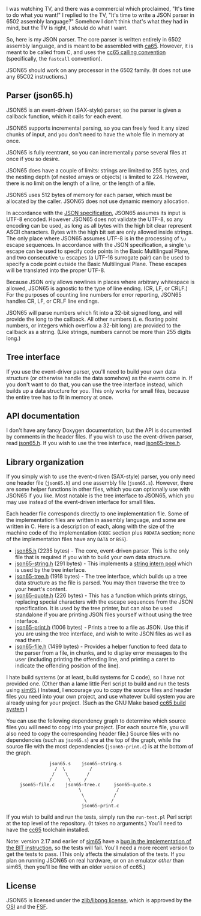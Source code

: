 I was watching TV, and there was a commercial which proclaimed, "It's
time to do what *you* want!"  I replied to the TV, "It's time to write
a JSON parser in 6502 assembly language?"  Somehow I don't think
that's what they had in mind, but the TV is right, I *should* do what
I want.

So, here is my JSON parser.  The core parser is written entirely in
6502 assembly language, and is meant to be assembled with [ca65][1].
However, it is meant to be called from C, and uses the
[cc65 calling convention][2] (specifically, the `fastcall` convention).

JSON65 should work on any processor in the 6502 family.  (It does not
use any 65C02 instructions.)

## Parser (json65.h)

JSON65 is an event-driven (SAX-style) parser, so the parser is given a
callback function, which it calls for each event.

JSON65 supports incremental parsing, so you can freely feed it any
sized chunks of input, and you don't need to have the whole file in
memory at once.

JSON65 is fully reentrant, so you can incrementally parse several
files at once if you so desire.

JSON65 does have a couple of limits: strings are limited to 255 bytes,
and the nesting depth (of nested arrays or objects) is limited to 224.
However, there is no limit on the length of a line, or the length of a
file.

JSON65 uses 512 bytes of memory for each parser, which must be
allocated by the caller.  JSON65 does not use dynamic memory
allocation.

In accordance with the [JSON specification][3], JSON65 assumes its
input is UTF-8 encoded.  However JSON65 does not validate the UTF-8,
so any encoding can be used, as long as all bytes with the high bit
clear represent ASCII characters.  Bytes with the high bit set are
only allowed inside strings.  The only place where JSON65 assumes
UTF-8 is in the processing of `\u` escape sequences.  In accordance
with the JSON specification, a single `\u` escape can be used to
specify code points in the Basic Multilingual Plane, and two
consecutive `\u` escapes (a UTF-16 surrogate pair) can be used to
specify a code point outside the Basic Multilingual Plane.  These
escapes will be translated into the proper UTF-8.

Because JSON only allows newlines in places where arbitrary whitespace
is allowed, JSON65 is agnostic to the type of line ending.  (CR, LF,
or CRLF.)  For the purposes of counting line numbers for error
reporting, JSON65 handles CR, LF, or CRLF line endings.

JSON65 will parse numbers which fit into a 32-bit signed long, and
will provide the long to the callback.  All other numbers
(i. e. floating point numbers, or integers which overflow a 32-bit
long) are provided to the callback as a string.  (Like strings,
numbers cannot be more than 255 digits long.)

## Tree interface

If you use the event-driver parser, you'll need to build your own data
structure (or otherwise handle the data somehow) as the events come
in.  If you don't want to do that, you can use the tree interface
instead, which builds up a data structure for you.  This only works
for small files, because the entire tree has to fit in memory at once.

## API documentation

I don't have any fancy Doxygen documentation, but the API is
documented by comments in the header files.  If you wish to use the
event-driven parser, read [json65.h](src/json65.h).  If you wish to
use the tree interface, read [json65-tree.h](src/json65-tree.h).

## Library organization

If you simply wish to use the event-driven (SAX-style) parser, you
only need one header file (`json65.h`) and one assembly file
(`json65.s`).  However, there are some helper functions in other
files, which you can optionally use with JSON65 if you like.  Most
notable is the tree interface to JSON65, which you may use instead of
the event-driven interface for small files.

Each header file corresponds directly to one implementation file.
Some of the implementation files are written in assembly language, and
some are written in C.  Here is a description of each, along with the
size of the machine code of the implementation (`CODE` section plus
`RODATA` section; none of the implementation files have any `DATA` or
`BSS`).

* [json65.h](src/json65.h) (2235 bytes) - The core, event-driven
  parser.  This is the only file that is required if you wish to build
  your own data structure.
* [json65-string.h](src/json65-string.h) (291 bytes) - This implements
  a [string intern pool][4] which is used by the tree interface.
* [json65-tree.h](src/json65-tree.h) (1918 bytes) - The tree
  interface, which builds up a tree data structure as the file is
  parsed.  You may then traverse the tree to your heart's content.
* [json65-quote.h](src/json65-quote.h) (226 bytes) - This has a
  function which prints strings, replacing special characters with the
  escape sequences from the JSON specification.  It is used by the
  tree printer, but can also be used standalone if you are printing
  JSON files yourself without using the tree interface.
* [json65-print.h](src/json65-print.h) (1006 bytes) - Prints a tree to
  a file as JSON.  Use this if you are using the tree interface, and
  wish to write JSON files as well as read them.
* [json65-file.h](src/json65-file.h) (1499 bytes) - Provides a helper
  function to feed data to the parser from a file, in chunks, and to
  display error messages to the user (including printing the offending
  line, and printing a caret to indicate the offending position of the
  line).

I hate build systems (or at least, build systems for C code), so I
have not provided one.  (Other than a lame little Perl script to build
and run the tests using [sim65][5].)  Instead, I encourage you to copy
the source files and header files you need into your own project, and
use whatever build system you are already using for your project.
(Such as the GNU Make based [cc65 build system][6].)

You can use the following dependency graph to determine which source
files you will need to copy into your project.  (For each source file,
you will also need to copy the corresponding header file.)  Source
files with no dependencies (such as `json65.s`) are at the top of the
graph, while the source file with the most dependencies
(`json65-print.c`) is at the bottom of the graph.

```
                json65.s    json65-string.s
                  /  \         /
                 /    \       /
                /      \     /
     json65-file.c    json65-tree.c     json65-quote.s
                           \             /
                            \           /
                             \         /
                            json65-print.c
```

If you wish to build and run the tests, simply run the `run-test.pl`
Perl script at the top level of the repository.  (It takes no
arguments.)  You'll need to have the [cc65][7] toolchain installed.

Note: version 2.17 and earlier of [sim65][5] have a
[bug in the implementation of the BIT instruction][8], so the tests
will fail.  You'll need a more recent version to get the tests to
pass.  (This only affects the simulation of the tests.  If you plan on
running JSON65 on real hardware, or on an emulator *other* than sim65,
then you'll be fine with an older version of cc65.)

## License

JSON65 is licensed under the [zlib/libpng license](LICENSE.txt), which
is approved by the [OSI][9] and the [FSF][10].

[1]: https://cc65.github.io/doc/ca65.html
[2]: https://cc65.github.io/doc/cc65-intern.html
[3]: https://tools.ietf.org/html/rfc8259#section-8.1
[4]: https://en.wikipedia.org/wiki/String_interning
[5]: https://cc65.github.io/doc/sim65.html
[6]: https://github.com/cc65/wiki/wiki/Bigger-Projects
[7]: https://cc65.github.io/cc65/
[8]: https://github.com/cc65/cc65/pull/712
[9]: https://opensource.org/licenses/Zlib
[10]: https://www.gnu.org/licenses/license-list.en.html#ZLib
